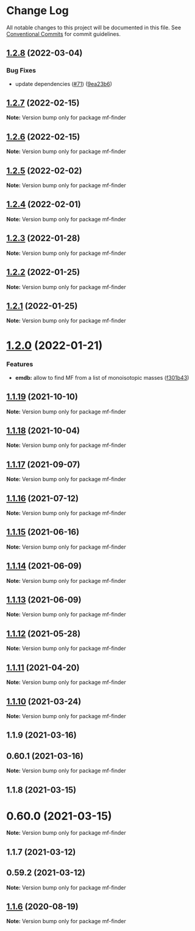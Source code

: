 # Change Log

All notable changes to this project will be documented in this file.
See [Conventional Commits](https://conventionalcommits.org) for commit guidelines.

## [1.2.8](https://github.com/cheminfo/mass-tools/compare/mf-finder@1.2.7...mf-finder@1.2.8) (2022-03-04)


### Bug Fixes

* update dependencies ([#71](https://github.com/cheminfo/mass-tools/issues/71)) ([9ea23b6](https://github.com/cheminfo/mass-tools/commit/9ea23b6683d32489b26b0f9abda97dc69fffaca3))





## [1.2.7](https://github.com/cheminfo/mass-tools/compare/mf-finder@1.2.6...mf-finder@1.2.7) (2022-02-15)

**Note:** Version bump only for package mf-finder





## [1.2.6](https://github.com/cheminfo/mass-tools/compare/mf-finder@1.2.5...mf-finder@1.2.6) (2022-02-15)

**Note:** Version bump only for package mf-finder





## [1.2.5](https://github.com/cheminfo/mass-tools/compare/mf-finder@1.2.4...mf-finder@1.2.5) (2022-02-02)

**Note:** Version bump only for package mf-finder





## [1.2.4](https://github.com/cheminfo/mass-tools/compare/mf-finder@1.2.3...mf-finder@1.2.4) (2022-02-01)

**Note:** Version bump only for package mf-finder





## [1.2.3](https://github.com/cheminfo/mass-tools/compare/mf-finder@1.2.2...mf-finder@1.2.3) (2022-01-28)

**Note:** Version bump only for package mf-finder





## [1.2.2](https://github.com/cheminfo/mass-tools/compare/mf-finder@1.2.1...mf-finder@1.2.2) (2022-01-25)

**Note:** Version bump only for package mf-finder





## [1.2.1](https://github.com/cheminfo/mass-tools/compare/mf-finder@1.2.0...mf-finder@1.2.1) (2022-01-25)

**Note:** Version bump only for package mf-finder





# [1.2.0](https://github.com/cheminfo/mass-tools/compare/mf-finder@1.1.19...mf-finder@1.2.0) (2022-01-21)


### Features

* **emdb:** allow to find MF from a list of monoisotopic masses ([f301b43](https://github.com/cheminfo/mass-tools/commit/f301b43c0b942f6d28fcd976ca0f8f9c29a3dff4))





## [1.1.19](https://github.com/cheminfo/mass-tools/compare/mf-finder@1.1.18...mf-finder@1.1.19) (2021-10-10)

**Note:** Version bump only for package mf-finder





## [1.1.18](https://github.com/cheminfo/mass-tools/compare/mf-finder@1.1.17...mf-finder@1.1.18) (2021-10-04)

**Note:** Version bump only for package mf-finder





## [1.1.17](https://github.com/cheminfo/mass-tools/compare/mf-finder@1.1.16...mf-finder@1.1.17) (2021-09-07)

**Note:** Version bump only for package mf-finder





## [1.1.16](https://github.com/cheminfo/mass-tools/compare/mf-finder@1.1.15...mf-finder@1.1.16) (2021-07-12)

**Note:** Version bump only for package mf-finder





## [1.1.15](https://github.com/cheminfo/mass-tools/compare/mf-finder@1.1.14...mf-finder@1.1.15) (2021-06-16)

**Note:** Version bump only for package mf-finder





## [1.1.14](https://github.com/cheminfo/mass-tools/compare/mf-finder@1.1.13...mf-finder@1.1.14) (2021-06-09)

**Note:** Version bump only for package mf-finder





## [1.1.13](https://github.com/cheminfo/mass-tools/compare/mf-finder@1.1.12...mf-finder@1.1.13) (2021-06-09)

**Note:** Version bump only for package mf-finder





## [1.1.12](https://github.com/cheminfo/mass-tools/compare/mf-finder@1.1.11...mf-finder@1.1.12) (2021-05-28)

**Note:** Version bump only for package mf-finder





## [1.1.11](https://github.com/cheminfo/mass-tools/compare/mf-finder@1.1.10...mf-finder@1.1.11) (2021-04-20)

**Note:** Version bump only for package mf-finder





## [1.1.10](https://github.com/cheminfo/mass-tools/compare/mf-finder@1.1.9...mf-finder@1.1.10) (2021-03-24)

**Note:** Version bump only for package mf-finder





## 1.1.9 (2021-03-16)



## 0.60.1 (2021-03-16)

**Note:** Version bump only for package mf-finder





## 1.1.8 (2021-03-15)



# 0.60.0 (2021-03-15)

**Note:** Version bump only for package mf-finder





## 1.1.7 (2021-03-12)



## 0.59.2 (2021-03-12)

**Note:** Version bump only for package mf-finder





## [1.1.6](https://github.com/cheminfo/mass-tools/compare/mf-finder@1.1.5...mf-finder@1.1.6) (2020-08-19)

**Note:** Version bump only for package mf-finder
